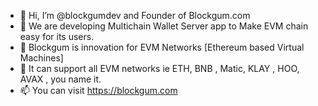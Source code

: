- 👋 Hi, I’m @blockgumdev and Founder of Blockgum.com
- 👀 We are developing Multichain Wallet Server app to Make EVM chain easy for its users.
- 🌱 Blockgum is innovation for EVM Networks [Ethereum based Virtual Machines] 
- 💞️ It can support all EVM networks ie ETH, BNB , Matic, KLAY , HOO, AVAX , you name it.
- 📫 You can visit https://blockgum.com

<!---
blockgumdev/blockgumdev is a ✨ special ✨ repository because its `README.md` (this file) appears on your GitHub profile.
You can click the Preview link to take a look at your changes.
--->
